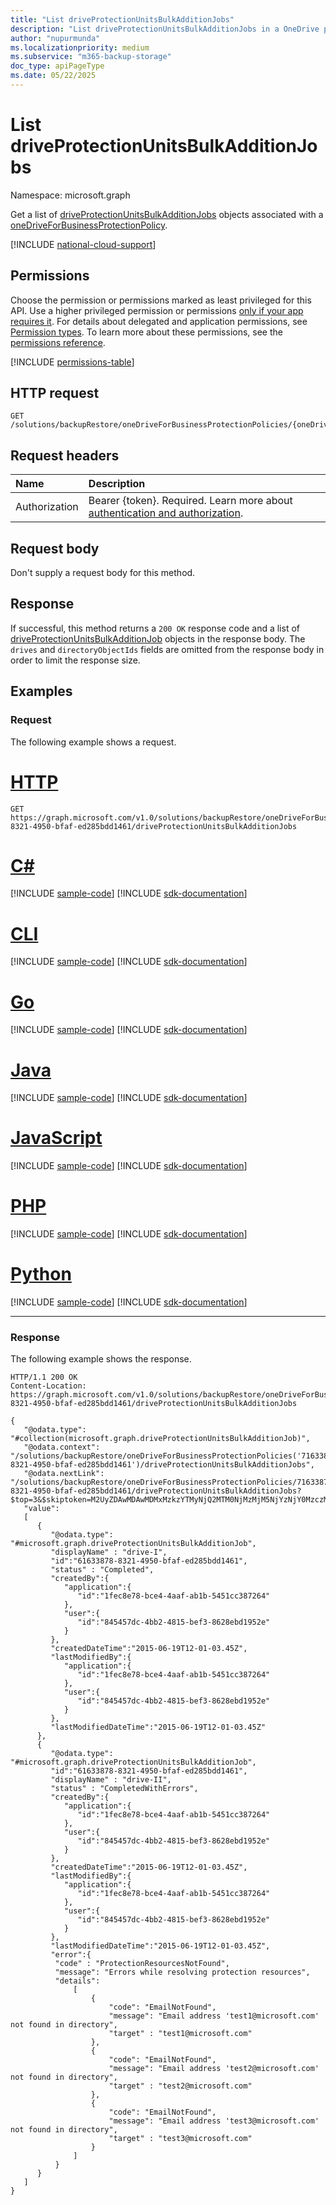 ```yaml
---
title: "List driveProtectionUnitsBulkAdditionJobs"
description: "List driveProtectionUnitsBulkAdditionJobs in a OneDrive protection policy."
author: "nupurmunda"
ms.localizationpriority: medium
ms.subservice: "m365-backup-storage"
doc_type: apiPageType
ms.date: 05/22/2025
---
```


# List driveProtectionUnitsBulkAdditionJobs 

Namespace: microsoft.graph

Get a list of [driveProtectionUnitsBulkAdditionJobs](../resources/driveprotectionunitsbulkadditionjob.md) objects associated with a [oneDriveForBusinessProtectionPolicy](../resources/onedriveforbusinessprotectionpolicy.md).

[!INCLUDE [national-cloud-support](../../includes/global-only.md)]

## Permissions

Choose the permission or permissions marked as least privileged for this API. Use a higher privileged permission or permissions [only if your app requires it](/graph/permissions-overview#best-practices-for-using-microsoft-graph-permissions). For details about delegated and application permissions, see [Permission types](/graph/permissions-overview#permission-types). To learn more about these permissions, see the [permissions reference](/graph/permissions-reference).

<!-- { "blockType": "permissions", "name": "onedriveforbusinessprotectionpolicy_list_driveprotectionunitsbulkadditionjobs" } -->
[!INCLUDE [permissions-table](../includes/permissions/onedriveforbusinessprotectionpolicy-list-driveprotectionunitsbulkadditionjobs-permissions.md)]

## HTTP request

<!-- {
  "blockType": "ignored"
}
-->
``` http
GET /solutions/backupRestore/oneDriveForBusinessProtectionPolicies/{oneDriveForBusinessProtectionPolicyId}/driveProtectionUnitsBulkAdditionJobs
```

## Request headers

|Name|Description|
|:---|:---|
|Authorization|Bearer {token}. Required. Learn more about [authentication and authorization](/graph/auth/auth-concepts).|

## Request body

Don't supply a request body for this method.

## Response

If successful, this method returns a `200 OK` response code and a list of [driveProtectionUnitsBulkAdditionJob](../resources/driveprotectionunitsbulkadditionjob.md) objects in the response body. 
The `drives` and `directoryObjectIds` fields are omitted from the response body in order to limit the response size.  

## Examples

### Request

The following example shows a request.

# [HTTP](#tab/http)
<!-- {
  "blockType": "request",
  "name": "onedriveforbusinessprotectionpolicy_list_driveprotectionunitsbulkadditionjobs"
}
-->

``` http
GET https://graph.microsoft.com/v1.0/solutions/backupRestore/oneDriveForBusinessProtectionPolicies/71633878-8321-4950-bfaf-ed285bdd1461/driveProtectionUnitsBulkAdditionJobs
```

# [C#](#tab/csharp)
[!INCLUDE [sample-code](../includes/snippets/csharp/onedriveforbusinessprotectionpolicy-list-driveprotectionunitsbulkadditionjobs-csharp-snippets.md)]
[!INCLUDE [sdk-documentation](../includes/snippets/snippets-sdk-documentation-link.md)]

# [CLI](#tab/cli)
[!INCLUDE [sample-code](../includes/snippets/cli/onedriveforbusinessprotectionpolicy-list-driveprotectionunitsbulkadditionjobs-cli-snippets.md)]
[!INCLUDE [sdk-documentation](../includes/snippets/snippets-sdk-documentation-link.md)]

# [Go](#tab/go)
[!INCLUDE [sample-code](../includes/snippets/go/onedriveforbusinessprotectionpolicy-list-driveprotectionunitsbulkadditionjobs-go-snippets.md)]
[!INCLUDE [sdk-documentation](../includes/snippets/snippets-sdk-documentation-link.md)]

# [Java](#tab/java)
[!INCLUDE [sample-code](../includes/snippets/java/onedriveforbusinessprotectionpolicy-list-driveprotectionunitsbulkadditionjobs-java-snippets.md)]
[!INCLUDE [sdk-documentation](../includes/snippets/snippets-sdk-documentation-link.md)]

# [JavaScript](#tab/javascript)
[!INCLUDE [sample-code](../includes/snippets/javascript/onedriveforbusinessprotectionpolicy-list-driveprotectionunitsbulkadditionjobs-javascript-snippets.md)]
[!INCLUDE [sdk-documentation](../includes/snippets/snippets-sdk-documentation-link.md)]

# [PHP](#tab/php)
[!INCLUDE [sample-code](../includes/snippets/php/onedriveforbusinessprotectionpolicy-list-driveprotectionunitsbulkadditionjobs-php-snippets.md)]
[!INCLUDE [sdk-documentation](../includes/snippets/snippets-sdk-documentation-link.md)]

# [Python](#tab/python)
[!INCLUDE [sample-code](../includes/snippets/python/onedriveforbusinessprotectionpolicy-list-driveprotectionunitsbulkadditionjobs-python-snippets.md)]
[!INCLUDE [sdk-documentation](../includes/snippets/snippets-sdk-documentation-link.md)]

---

### Response

The following example shows the response.
<!-- {
  "blockType": "response",
  "truncated": true,
  "@odata.type": "Collection(microsoft.graph.driveProtectionUnitsBulkAdditionJob)"
}
-->
``` http
HTTP/1.1 200 OK
Content-Location: https://graph.microsoft.com/v1.0/solutions/backupRestore/oneDriveForBusinessProtectionPolicies/71633878-8321-4950-bfaf-ed285bdd1461/driveProtectionUnitsBulkAdditionJobs

{
   "@odata.type": "#collection(microsoft.graph.driveProtectionUnitsBulkAdditionJob)",
   "@odata.context": "/solutions/backupRestore/oneDriveForBusinessProtectionPolicies('71633878-8321-4950-bfaf-ed285bdd1461')/driveProtectionUnitsBulkAdditionJobs",
   "@odata.nextLink": "/solutions/backupRestore/oneDriveForBusinessProtectionPolicies/71633878-8321-4950-bfaf-ed285bdd1461/driveProtectionUnitsBulkAdditionJobs?$top=3&$skiptoken=M2UyZDAwMDAwMDMxMzkzYTMyNjQ2MTM0NjMzMjM5NjYzNjY0MzczMDM0MzE2NTYzNjEzNzMwNjIzNjMzMzg2MjM0MzM2NDM0MzUzNDMzMzc0MDc0Njg3MjY1NjE2NDJlNzYzMjAxZThmYjY4M2Y3ODAxMDAwMDg4NjA5ODdhNzgwMTAwMDB8MTYxNjk2NDUwOTgzMg%3d%3d",
   "value":
   [
      {
         "@odata.type": "#microsoft.graph.driveProtectionUnitsBulkAdditionJob",
         "displayName" : "drive-I",
         "id":"61633878-8321-4950-bfaf-ed285bdd1461",
         "status" : "Completed",
         "createdBy":{
            "application":{
               "id":"1fec8e78-bce4-4aaf-ab1b-5451cc387264"
            },
            "user":{
               "id":"845457dc-4bb2-4815-bef3-8628ebd1952e"
            }
         },
         "createdDateTime":"2015-06-19T12-01-03.45Z",
         "lastModifiedBy":{
            "application":{
               "id":"1fec8e78-bce4-4aaf-ab1b-5451cc387264"
            },
            "user":{
               "id":"845457dc-4bb2-4815-bef3-8628ebd1952e"
            }
         },
         "lastModifiedDateTime":"2015-06-19T12-01-03.45Z"
      },
      {
         "@odata.type": "#microsoft.graph.driveProtectionUnitsBulkAdditionJob",
         "id":"61633878-8321-4950-bfaf-ed285bdd1461",
         "displayName" : "drive-II",
         "status" : "CompletedWithErrors",
         "createdBy":{
            "application":{
               "id":"1fec8e78-bce4-4aaf-ab1b-5451cc387264"
            },
            "user":{
               "id":"845457dc-4bb2-4815-bef3-8628ebd1952e"
            }
         },
         "createdDateTime":"2015-06-19T12-01-03.45Z",
         "lastModifiedBy":{
            "application":{
               "id":"1fec8e78-bce4-4aaf-ab1b-5451cc387264"
            },
            "user":{
               "id":"845457dc-4bb2-4815-bef3-8628ebd1952e"
            }
         },
         "lastModifiedDateTime":"2015-06-19T12-01-03.45Z",
         "error":{
          "code" : "ProtectionResourcesNotFound",
          "message": "Errors while resolving protection resources",
          "details": 
              [
                  {
                      "code": "EmailNotFound",
                      "message": "Email address 'test1@microsoft.com' not found in directory",
                      "target" : "test1@microsoft.com"
                  },
                  {
                      "code": "EmailNotFound",
                      "message": "Email address 'test2@microsoft.com' not found in directory",
                      "target" : "test2@microsoft.com"
                  },
                  {
                      "code": "EmailNotFound",
                      "message": "Email address 'test3@microsoft.com' not found in directory",
                      "target" : "test3@microsoft.com"
                  }
              ]   
          }
      }
   ]
}
```
